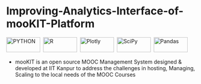 # Improving-Analytics-Interface-of-mooKIT-Platform
  <div>
    <img src= "https://img.shields.io/badge/Python-FFD43B?style=for-the-badge&logo=python&logoColor=blue" title= "PYTHON" alt= "PYTHON" width="90" height="40"/>&nbsp;
    <img src= "https://img.shields.io/badge/R-276DC3?style=for-the-badge&logo=r&logoColor=white" title= "R" alt= "R" width="90" height="40"/>&nbsp;
    <img src= "https://img.shields.io/badge/Plotly-239120?style=for-the-badge&logo=plotly&logoColor=white" title= "Plotly" alt= "Plotly" width="90" height="40"/>&nbsp;
    <img src= "https://img.shields.io/badge/SciPy-654FF0?style=for-the-badge&logo=SciPy&logoColor=white" title= "SciPy" alt= "SciPy" width="90" height="40"/>&nbsp;
     <img src= "https://img.shields.io/badge/Pandas-2C2D72?style=for-the-badge&logo=pandas&logoColor=white" title= "Pandas" alt= "Pandas" width="90" height="40"/>&nbsp;
   </div>




  
  * mooKIT is an open source MOOC Management System designed & developed at IIT Kanpur to address the challenges in hosting, Managing, Scaling to the local needs of the     MOOC Courses
